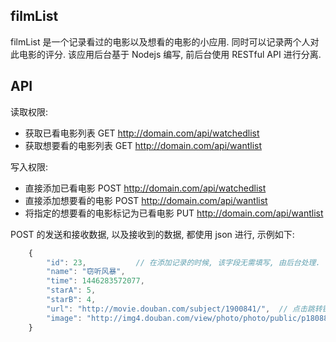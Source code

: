 filmList
---

filmList 是一个记录看过的电影以及想看的电影的小应用. 同时可以记录两个人对此电影的评分.
该应用后台基于 Nodejs 编写, 前后台使用 RESTful API 进行分离.

## API

读取权限:
- 获取已看电影列表		GET http://domain.com/api/watchedlist
- 获取想要看的电影列表	GET http://domain.com/api/wantlist


写入权限:
- 直接添加已看电影		POST http://domain.com/api/watchedlist
- 直接添加想要看的电影		POST http://domain.com/api/wantlist
- 将指定的想要看的电影标记为已看电影		PUT http://domain.com/api/wantlist
	
	
POST 的发送和接收数据, 以及接收到的数据, 都使用 json 进行, 示例如下:

```javascript
	{
		"id": 23,			// 在添加记录的时候, 该字段无需填写, 由后台处理. 在标记电影的时候, 需要填写.
		"name": "窃听风暴",
		"time": 1446283572077,
		"starA": 5,
		"starB": 4,
		"url": "http://movie.douban.com/subject/1900841/",	// 点击跳转链接
		"image": "http://img4.douban.com/view/photo/photo/public/p1808851998.jpg"		// 电影海报图片
	}
```
